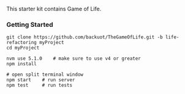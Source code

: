 This starter kit contains Game of Life.

### Getting Started
```
git clone https://github.com/backuot/TheGameOfLife.git -b life-refactoring myProject
cd myProject

nvm use 5.1.0    # make sure to use v4 or greater
npm install

# open split terminal window
npm start    # run server
npm test     # run tests

